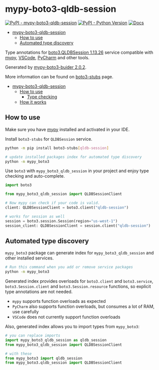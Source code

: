 # mypy-boto3-qldb-session

[![PyPI - mypy-boto3-qldb-session](https://img.shields.io/pypi/v/mypy-boto3-qldb-session.svg?color=blue)](https://pypi.org/project/mypy-boto3-qldb-session)
[![PyPI - Python Version](https://img.shields.io/pypi/pyversions/mypy-boto3-qldb-session.svg?color=blue)](https://pypi.org/project/mypy-boto3-qldb-session)
[![Docs](https://img.shields.io/readthedocs/mypy-boto3-builder.svg?color=blue)](https://mypy-boto3-builder.readthedocs.io/)

- [mypy-boto3-qldb-session](#mypy-boto3-qldb-session)
  - [How to use](#how-to-use)
  - [Automated type discovery](#automated-type-discovery)


Type annotations for
[boto3.QLDBSession 1.13.26](https://boto3.amazonaws.com/v1/documentation/api/1.13.26/reference/services/qldb-session.html#QLDBSession) service
compatible with [mypy](https://github.com/python/mypy), [VSCode](https://code.visualstudio.com/),
[PyCharm](https://www.jetbrains.com/pycharm/) and other tools.

Generated by [mypy-boto3-buider 2.0.2](https://github.com/vemel/mypy_boto3_builder).

More information can be found on [boto3-stubs](https://pypi.org/project/boto3-stubs/) page.

- [mypy-boto3-qldb-session](#mypy-boto3-qldb-session)
  - [How to use](#how-to-use)
    - [Type checking](#type-checking)
  - [How it works](#how-it-works)

## How to use

Make sure you have [mypy](https://github.com/python/mypy) installed and activated in your IDE.

Install `boto3-stubs` for `QLDBSession` service.

```bash
python -m pip install boto3-stubs[qldb-session]

# update installed packages index for automated type discovery
python -m mypy_boto3
```

Use `boto3` with `mypy_boto3_qldb_session` in your project and enjoy type checking and auto-complete.

```python
import boto3

from mypy_boto3_qldb_session import QLDBSessionClient

# Now mypy can check if your code is valid.
client: QLDBSessionClient = boto3.client("qldb-session")

# works for session as well
session = boto3.session.Session(region="us-west-1")
session_client: QLDBSessionClient = session.client("qldb-session")

```

## Automated type discovery

`mypy_boto3` package can generate index for `mypy_boto3_qldb_session` and other installed services.

```bash
# Run this command when you add or remove service packages
python -m mypy_boto3
```

Generated index provides overloads for `boto3.client` and `boto3.service`,
`boto3.Session.client` and `boto3.Session.resource` functions,
so explicit type annotations are not needed.

- `mypy` supports function overloads as expected
- `PyCharm` also supports function overloads, but consumes a lot of RAM, use carefully
- `VSCode` does not currently support function overloads

Also, generated index allows you to import types from `mypy_boto3`:

```python
# you can replace imports
import mypy_boto3_qldb_session as qldb_session
from mypy_boto3_qldb_session import QLDBSessionClient

# with these
from mypy_boto3 import qldb_session
from mypy_boto3.qldb_session import QLDBSessionClient
```